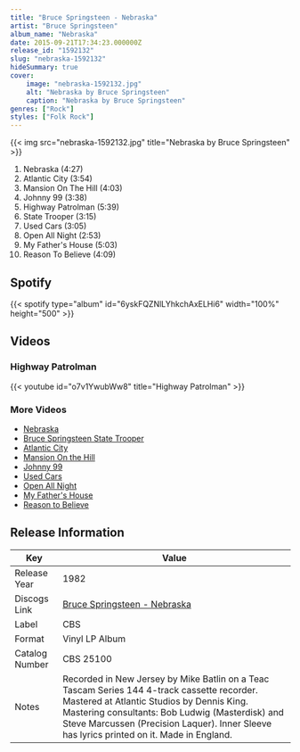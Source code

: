 ```yaml
---
title: "Bruce Springsteen - Nebraska"
artist: "Bruce Springsteen"
album_name: "Nebraska"
date: 2015-09-21T17:34:23.000000Z
release_id: "1592132"
slug: "nebraska-1592132"
hideSummary: true
cover:
    image: "nebraska-1592132.jpg"
    alt: "Nebraska by Bruce Springsteen"
    caption: "Nebraska by Bruce Springsteen"
genres: ["Rock"]
styles: ["Folk Rock"]
---
```


{{< img src="nebraska-1592132.jpg" title="Nebraska by Bruce Springsteen" >}}

<!-- section break -->

1. Nebraska (4:27)
2. Atlantic City (3:54)
3. Mansion On The Hill (4:03)
4. Johnny 99 (3:38)
5. Highway Patrolman (5:39)
6. State Trooper (3:15)
7. Used Cars (3:05)
8. Open All Night (2:53)
9. My Father's House (5:03)
10. Reason To Believe (4:09)

<!-- section break -->


## Spotify
{{< spotify type="album" id="6yskFQZNlLYhkchAxELHi6" width="100%" height="500" >}}



## Videos
### Highway Patrolman
{{< youtube id="o7v1YwubWw8" title="Highway Patrolman" >}}<br>

### More Videos

- [Nebraska](https://www.youtube.com/watch?v=hCpL_ImsiDo)
- [Bruce Springsteen State Trooper](https://www.youtube.com/watch?v=nU5MyNuBdhg)
- [Atlantic City](https://www.youtube.com/watch?v=_vy8edcyvHU)
- [Mansion On the Hill](https://www.youtube.com/watch?v=fxsHA0M8gtM)
- [Johnny 99](https://www.youtube.com/watch?v=OQUcqK1Op6Y)
- [Used Cars](https://www.youtube.com/watch?v=67dYxOXPtfQ)
- [Open All Night](https://www.youtube.com/watch?v=TxuXBj3EjOs)
- [My Father's House](https://www.youtube.com/watch?v=r0NKGaPSSBQ)
- [Reason to Believe](https://www.youtube.com/watch?v=H49obsV6oZ0)


## Release Information
|  Key           | Value                                                |
| ---------------| ---------------------------------------------------- |
| Release Year   | 1982                                   |
| Discogs Link   | [Bruce Springsteen - Nebraska](https://www.discogs.com/release/1592132-Bruce-Springsteen-Nebraska) |
| Label          | CBS |
| Format         | Vinyl LP Album |
| Catalog Number | CBS 25100 |
| Notes | Recorded in New Jersey by Mike Batlin on a Teac Tascam Series 144 4-track cassette recorder. Mastered at Atlantic Studios by Dennis King. Mastering consultants: Bob Ludwig (Masterdisk) and Steve Marcussen (Precision Laquer).  Inner Sleeve has lyrics printed on it.  Made in England. |